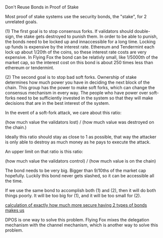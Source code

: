 Don't Reuse Bonds in Proof of Stake

Most proof of stake systems use the security bonds, the "stake", for 2 unrelated goals.

(1) The first goal is to stop consensus forks. If validators should double-sign, the stake gets destroyed to punish them. In order to be able to punish, the bonds need to be locked up and innaccessible for a long time. Locking up funds is expensive by the interest rate. Ethereum and Tendermint each lock up about 1/20th of the coins, so these interest rate costs are very expensive. In Flying Fox the bond can be relativly small, like 1/5000th of the market cap, so the interest cost on this bond is about 250 times less than ethereum or tendermint.

(2) The second goal is to stop bad soft forks. Ownership of stake determines how much power you have in deciding the next block of the chain. This group has the power to make soft forks, which can change the consensus mechanism in every way. The people who have power over soft-forks need to be sufficiently invested in the system so that they will make decisions that are in the best interest of the system. 

In the event of a soft-fork attack, we care about this ratio:

(how much value the validators lost)
/
(how much value was destroyed on the chain.)

Ideally this ratio should stay as close to 1 as possible, that way the attacker is only able to destroy as much money as he pays to execute the attack.

An upper limit on that ratio is this ratio:

(how much value the validators control)
/
(how much value is on the chain)

The bond needs to be very big. Bigger than 9/10ths of the market cap hopefully. Luckily this bond never gets slashed, so it can be accessible all the time. 

If we use the same bond to accomplish both (1) and (2), then it will do both things poorly. It will be too big for (1), and it will be too small for (2).

[calculation of exactly how much more secure having 2 types of bonds makes us](2_types_of_bonds_calculation.md)

DPOS is one way to solve this problem.
Flying Fox mixes the delegation mechanism with the channel mechanism, which is another way to solve this problem.